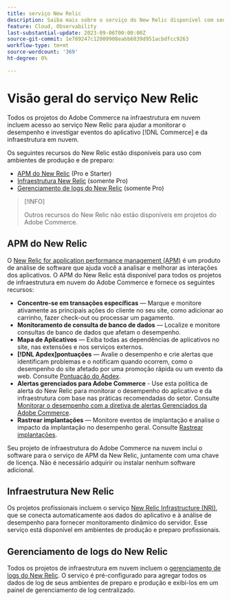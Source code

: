 ```yaml
---
title: serviço New Relic
description: Saiba mais sobre o serviço do New Relic disponível com seu projeto do Adobe Commerce na infraestrutura em nuvem.
feature: Cloud, Observability
last-substantial-update: 2023-09-06T00:00:00Z
source-git-commit: 1e789247c12009908eabb6039d951acbdfcc9263
workflow-type: tm+mt
source-wordcount: '369'
ht-degree: 0%

---
```


# Visão geral do serviço New Relic

Todos os projetos do Adobe Commerce na infraestrutura em nuvem incluem acesso ao serviço New Relic para ajudar a monitorar o desempenho e investigar eventos do aplicativo [!DNL Commerce] e da infraestrutura em nuvem.

Os seguintes recursos do New Relic estão disponíveis para uso com ambientes de produção e de preparo:

- [APM do New Relic](#new-relic-apm) (Pro e Starter)
- [Infraestrutura New Relic](#new-relic-infrastructure) (somente Pro)
- [Gerenciamento de logs do New Relic](#new-relic-log-management) (somente Pro)

>[!INFO]
>
>Outros recursos do New Relic não estão disponíveis em projetos do Adobe Commerce.

## APM do New Relic

O [New Relic for application performance management (APM)](https://docs.newrelic.com/introduction-apm/) é um produto de análise de software que ajuda você a analisar e melhorar as interações dos aplicativos. O APM do New Relic está disponível para todos os projetos de infraestrutura em nuvem do Adobe Commerce e fornece os seguintes recursos:

- **Concentre-se em transações específicas** — Marque e monitore ativamente as principais ações do cliente no seu site, como adicionar ao carrinho, fazer check-out ou processar um pagamento.
- **Monitoramento de consulta de banco de dados** — Localize e monitore consultas de banco de dados que afetam o desempenho.
- **Mapa de Aplicativos** — Exiba todas as dependências de aplicativos no site, nas extensões e nos serviços externos.
- **[!DNL Apdex]pontuações** — Avalie o desempenho e crie alertas que identificam problemas e o notificam quando ocorrem, como o desempenho do site afetado por uma promoção rápida ou um evento da web. Consulte [Pontuação do Apdex](https://docs.newrelic.com/docs/apm/new-relic-apm/apdex/apdex-measure-user-satisfaction/).
- **Alertas gerenciados para Adobe Commerce** - Use esta política de alerta do New Relic para monitorar o desempenho do aplicativo e da infraestrutura com base nas práticas recomendadas do setor. Consulte [Monitorar o desempenho com a diretiva de alertas Gerenciados da Adobe Commerce](investigate-performance.md/#monitor-performance-with-managed-alerts).
- **Rastrear implantações** — Monitore eventos de implantação e analise o impacto da implantação no desempenho geral. Consulte [Rastrear implantações](track-deployments.md).

Seu projeto de infraestrutura do Adobe Commerce na nuvem inclui o software para o serviço de APM da New Relic, juntamente com uma chave de licença. Não é necessário adquirir ou instalar nenhum software adicional.

## Infraestrutura New Relic

Os projetos profissionais incluem o serviço [New Relic Infrastructure (NRI)](https://docs.newrelic.com/docs/infrastructure/infrastructure-monitoring/get-started/get-started-infrastructure-monitoring/), que se conecta automaticamente aos dados do aplicativo e à análise de desempenho para fornecer monitoramento dinâmico do servidor. Esse serviço está disponível em ambientes de produção e preparo profissionais.

## Gerenciamento de logs do New Relic

Todos os projetos de infraestrutura em nuvem incluem o [gerenciamento de logs do New Relic](log-management.md). O serviço é pré-configurado para agregar todos os dados de log de seus ambientes de preparo e produção e exibi-los em um painel de gerenciamento de log centralizado.
